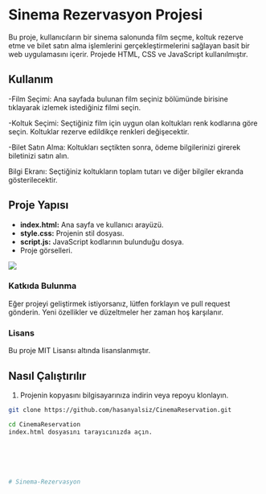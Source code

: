 # Sinema Rezervasyon Projesi

Bu proje, kullanıcıların bir sinema salonunda film seçme, koltuk rezerve etme ve bilet satın alma işlemlerini gerçekleştirmelerini sağlayan basit bir web uygulamasını içerir. Projede HTML, CSS ve JavaScript kullanılmıştır.

## Kullanım
-Film Seçimi: Ana sayfada bulunan film seçiniz bölümünde birisine tıklayarak izlemek istediğiniz filmi seçin.

-Koltuk Seçimi: Seçtiğiniz film için uygun olan koltukları renk kodlarına göre seçin. Koltuklar rezerve edildikçe renkleri değişecektir.

-Bilet Satın Alma: Koltukları seçtikten sonra, ödeme bilgilerinizi girerek biletinizi satın alın.

Bilgi Ekranı: Seçtiğiniz koltukların toplam tutarı ve diğer bilgiler ekranda gösterilecektir.

## Proje Yapısı

- **index.html:** Ana sayfa ve kullanıcı arayüzü.
- **style.css:** Projenin stil dosyası.
- **script.js:** JavaScript kodlarının bulunduğu dosya.
-  Proje görselleri.


![](cinema.gif)

### Katkıda Bulunma
Eğer projeyi geliştirmek istiyorsanız, lütfen forklayın ve pull request gönderin. Yeni özellikler ve düzeltmeler her zaman hoş karşılanır.

### Lisans
Bu proje MIT Lisansı altında lisanslanmıştır.

## Nasıl Çalıştırılır

1. Projenin kopyasını bilgisayarınıza indirin veya repoyu klonlayın.

```bash
git clone https://github.com/hasanyalsiz/CinemaReservation.git

cd CinemaReservation
index.html dosyasını tarayıcınızda açın.






# Sinema-Rezervasyon
